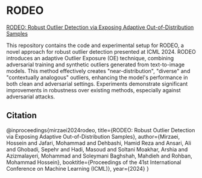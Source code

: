 # RODEO
[RODEO: Robust Outlier Detection via Exposing Adaptive Out-of-Distribution Samples](https://proceedings.mlr.press/v235/mirzaei24a.html)

This repository contains the code and experimental setup for RODEO, a novel approach for robust outlier detection presented at ICML 2024. RODEO introduces an adaptive Outlier Exposure (OE) technique, combining adversarial training and synthetic outliers generated from text-to-image models. This method effectively creates "near-distribution", "diverse" and "contextually analogous" outliers, enhancing the model's performance in both clean and adversarial settings. Experiments demonstrate significant improvements in robustness over existing methods, especially against adversarial attacks.

## Citation
@inproceedings{mirzaei2024rodeo,
  title={RODEO: Robust Outlier Detection via Exposing Adaptive Out-of-Distribution Samples},
  author={Mirzaei, Hossein and Jafari, Mohammad and Dehbashi, Hamid Reza and Ansari, Ali and Ghobadi, Sepehr and Hadi, Masoud and Soltani Moakhar, Arshia and Azizmalayeri, Mohammad and Soleymani Baghshah, Mahdieh and Rohban, Mohammad Hossein},
  booktitle={Proceedings of the 41st International Conference on Machine Learning (ICML)},
  year={2024}
}
